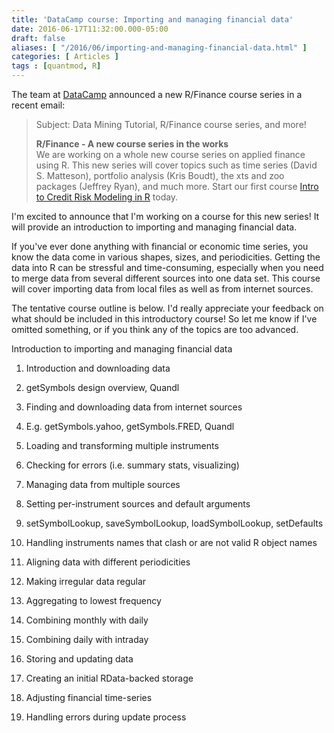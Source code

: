 ```yaml
---
title: 'DataCamp course: Importing and managing financial data'
date: 2016-06-17T11:32:00.000-05:00
draft: false
aliases: [ "/2016/06/importing-and-managing-financial-data.html" ]
categories: [ Articles ]
tags : [quantmod, R]
---
```


The team at [DataCamp](https://www.datacamp.com/) announced a new R/Finance course series in a recent email:  

> Subject: Data Mining Tutorial, R/Finance course series, and more!  
>   
> **R/Finance - A new course series in the works**  
> We are working on a whole new course series on applied finance using R. This new series will cover topics such as time series (David S. Matteson), portfolio analysis (Kris Boudt), the xts and zoo packages (Jeffrey Ryan), and much more. Start our first course [Intro to Credit Risk Modeling in R](https://www.datacamp.com/courses/introduction-to-credit-risk-modeling-in-r) today.

I'm excited to announce that I'm working on a course for this new series! It will provide an introduction to importing and managing financial data.  
  
If you've ever done anything with financial or economic time series, you know the data come in various shapes, sizes, and periodicities. Getting the data into R can be stressful and time-consuming, especially when you need to merge data from several different sources into one data set. This course will cover importing data from local files as well as from internet sources.  
  
The tentative course outline is below. I'd really appreciate your feedback on what should be included in this introductory course! So let me know if I've omitted something, or if you think any of the topics are too advanced.  
  
Introduction to importing and managing financial data  

1.  Introduction and downloading data

1.  getSymbols design overview, Quandl
2.  Finding and downloading data from internet sources

1.  E.g. getSymbols.yahoo, getSymbols.FRED, Quandl

4.  Loading and transforming multiple instruments
5.  Checking for errors (i.e. summary stats, visualizing)

3.  Managing data from multiple sources

1.  Setting per-instrument sources and default arguments

1.  setSymbolLookup, saveSymbolLookup, loadSymbolLookup, setDefaults

3.  Handling instruments names that clash or are not valid R object names

5.  Aligning data with different periodicities

1.  Making irregular data regular
2.  Aggregating to lowest frequency
3.  Combining monthly with daily
4.  Combining daily with intraday

7.  Storing and updating data

1.  Creating an initial RData-backed storage
2.  Adjusting financial time-series
3.  Handling errors during update process